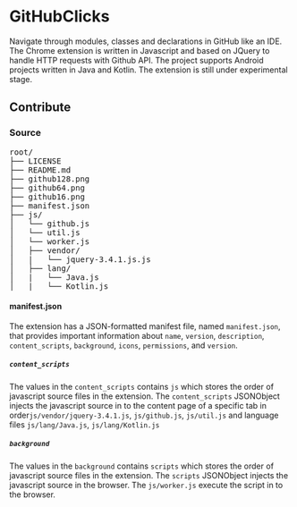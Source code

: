 # GitHubClicks
Navigate through modules, classes and declarations in GitHub like an IDE. The Chrome extension is written in Javascript and based on JQuery to handle HTTP requests with Github API. The project supports Android projects written in Java and Kotlin. The extension is still under experimental stage.


## Contribute

### Source
<pre>
root/
├── LICENSE
├── README.md
├── github128.png
├── github64.png
├── github16.png
├── manifest.json
├── js/
│   └── github.js
│   └── util.js
│   └── worker.js
│   ├── vendor/
│   |   └── jquery-3.4.1.js.js
│   ├── lang/
│   |   └── Java.js
│   |   └── Kotlin.js
</pre>
#### manifest.json
The extension has a JSON-formatted manifest file, named `manifest.json`, that provides important information about `name`, `version`, `description`, `content_scripts`, `background`, `icons`, `permissions`, and `version`.

##### `content_scripts`
The values in the `content_scripts` contains `js` which stores the order of javascript source files in the extension. The `content_scripts` JSONObject injects the javascript source in to the content page of a specific tab in order`js/vendor/jquery-3.4.1.js`,  `js/github.js`, `js/util.js` and language files `js/lang/Java.js`, `js/lang/Kotlin.js`

##### `background`
The values in the `background` contains `scripts` which stores the order of javascript source files in the extension. The `scripts` JSONObject injects the javascript source in the browser. The `js/worker.js` execute the script in to the browser.



